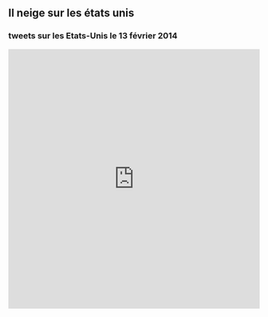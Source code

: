 ##  Il neige sur les états unis
### tweets sur les Etats-Unis le 13 février 2014

<iframe width='100%' height='520' frameborder='0' src='http://srogers.cartodb.com/viz/45c4b478-950d-11e3-b8c4-0e625a1c94a6/embed_map?title=true&description=false&search=false&shareable=false&cartodb_logo=true&layer_selector=false&legends=false&scrollwheel=true&sublayer_options=1&sql=&zoom=4&center_lat=37.85750715625203&center_lon=-92.94433593749999' allowfullscreen webkitallowfullscreen mozallowfullscreen oallowfullscreen msallowfullscreen></iframe>
